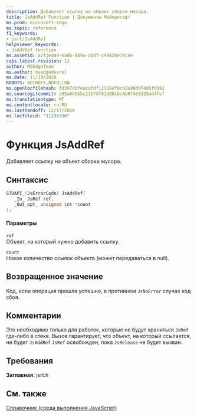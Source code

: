 ```yaml
---
description: Добавляет ссылку на объект сборки мусора.
title: JsAddRef Function | Документы Майкрософт
ms.prod: microsoft-edge
ms.topic: reference
f1_keywords:
- jsrt/JsAddRef
helpviewer_keywords:
- JsAddRef function
ms.assetid: a7f3ed49-6a86-489a-abdf-c99428e79cae
caps.latest.revision: 12
author: MSEdgeTeam
ms.author: msedgedevrel
ms.date: 11/19/2020
ROBOTS: NOINDEX,NOFOLLOW
ms.openlocfilehash: fd397dbfeacafdf12728ef0ca2a98d97405f6592
ms.sourcegitcommit: a35a6b5bbc21b7df61d08cbc6b074b5325ad4fef
ms.translationtype: MT
ms.contentlocale: ru-RU
ms.lasthandoff: 12/17/2020
ms.locfileid: "11235336"
---
```

# Функция JsAddRef

Добавляет ссылку на объект сборки мусора.  
  
## Синтаксис  
  
```cpp  
STDAPI_(JsErrorCode) JsAddRef(  
   _In_ JsRef ref,  
   _Out_opt_ unsigned int *count  
);  
```  
  
#### Параметры  
 `ref`  
 Объект, на который нужно добавить ссылку.  
  
 `count`  
 Новое количество ссылок объекта (может передаваться в null).  
  
## Возвращенное значение  
 Код, если операция прошла успешно, в противном `JsNoError` случае код сбоя.  
  
## Комментарии  
 Это необходимо только для работок, которые не будут храниться `JsRef` где-либо в стеке. Вызов гарантирует, что объект, на который ссылается, не будет `JsAddRef` `JsRef` освобожден, пока `JsRelease` не будет вызван.  
  
## Требования  
 **Заглавная:** jsrt.h  
  
## См. также  
 [Справочник (среда выполнения JavaScript)](../chakra-hosting/reference-javascript-runtime.md)
